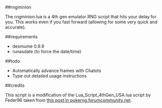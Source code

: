 ##rngminion

The rngminion.lua is a 4th gen emulator RNG script that hits your delay for you. This works even if you fast forward (allowing for some very quick and accurate).

##requirements

* desmume 0.9.9
* runasdate (to force the date/time)

##todo
* Automatically advance frames with Chatots
* Type out detailed usage instructions

##credits

This script is a modification of the Lua\_Script\_4thGen\_USA lua script by Feder96 taken from [this post in pokerng.forumcommunity.net](http://pokerng.forumcommunity.net/?t=56443955&p=396434984).
